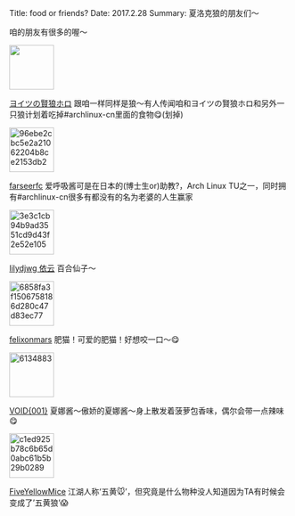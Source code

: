Title: food or friends?
Date: 2017.2.28
Summary: 夏洛克狼的朋友们～

咱的朋友有很多的喔～

<img src="https://c1.staticflickr.com/1/767/33126014756_f21f03262c_t.jpg" width="80" height="80">

[ヨイツの賢狼ホロ](https://blog.yoitsu.moe/) 跟咱一样同样是狼～有人传闻咱和ヨイツの賢狼ホロ和另外一只狼计划着吃掉#archlinux-cn里面的食物😋(划掉)

<img src="https://c1.staticflickr.com/4/3824/33126014016_79b60b8320_t.jpg" width="80" height="80" alt="96ebe2cbc5e2a21062204b8ce2153db2">

[farseerfc](https://farseerfc.me/) 爱呼吸酱可是在日本的(博士生or)助教?，Arch Linux TU之一，同时拥有#archlinux-cn很多有都没有的名为老婆的人生赢家

<img src="https://c1.staticflickr.com/4/3693/33011063142_d37b744274_t.jpg" width="80" height="80" alt="3e3c1cb94b9ad3551cd9d43f2e52e105">

[lilydjwg 依云](http://lilydjwg.is-programmer.com/) 百合仙子～

<img src="https://c1.staticflickr.com/1/716/33011063182_959f58ab5c_o.jpg" width="80" height="80" alt="6858fa3f1506758186d280c47d83ec77">

[felixonmars](http://blog.felixc.at/) 肥猫！可爱的肥猫！好想咬一口～😋

<img src="https://c1.staticflickr.com/1/730/33011063342_64086a27ce_t.jpg" width="80" height="80" alt="6134883">

[VOID{001}](https://voidisprogramer.com/) 夏娜酱～傲娇的夏娜酱～身上散发着菠萝包香味，偶尔会带一点辣味😋

<img src="https://c1.staticflickr.com/4/3695/33011063402_8e95b3fd1d_t.jpg" width="80" height="80" alt="c1ed925b78c6b65d0abc61b5b29b0289">

[FiveYellowMice](https://fiveyellowmice.com/) 江湖人称‘五黄🐭’，但究竟是什么物种没人知道因为TA有时候会变成了’五黄狼’😱
